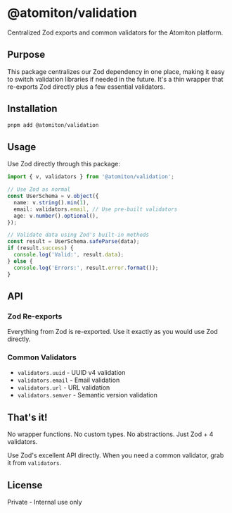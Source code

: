 # @atomiton/validation

Centralized Zod exports and common validators for the Atomiton platform.

## Purpose

This package centralizes our Zod dependency in one place, making it easy to switch validation libraries if needed in the future. It's a thin wrapper that re-exports Zod directly plus a few essential validators.

## Installation

```bash
pnpm add @atomiton/validation
```

## Usage

Use Zod directly through this package:

```typescript
import { v, validators } from '@atomiton/validation';

// Use Zod as normal
const UserSchema = v.object({
  name: v.string().min(1),
  email: validators.email, // Use pre-built validators
  age: v.number().optional(),
});

// Validate data using Zod's built-in methods
const result = UserSchema.safeParse(data);
if (result.success) {
  console.log('Valid:', result.data);
} else {
  console.log('Errors:', result.error.format());
}
```

## API

### Zod Re-exports

Everything from Zod is re-exported. Use it exactly as you would use Zod directly.

### Common Validators

- `validators.uuid` - UUID v4 validation
- `validators.email` - Email validation
- `validators.url` - URL validation
- `validators.semver` - Semantic version validation

## That's it!

No wrapper functions. No custom types. No abstractions. Just Zod + 4 validators.

Use Zod's excellent API directly. When you need a common validator, grab it from `validators`.

## License

Private - Internal use only
